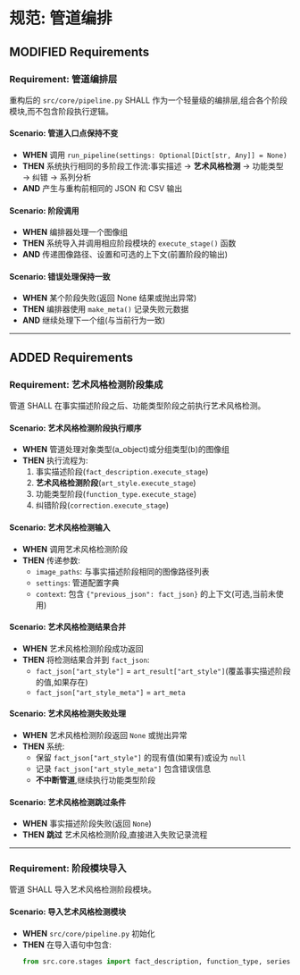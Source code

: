 # 规范: 管道编排

## MODIFIED Requirements

### Requirement: 管道编排层

重构后的 `src/core/pipeline.py` SHALL 作为一个轻量级的编排层,组合各个阶段模块,而不包含阶段执行逻辑。

#### Scenario: 管道入口点保持不变

- **WHEN** 调用 `run_pipeline(settings: Optional[Dict[str, Any]] = None)`
- **THEN** 系统执行相同的多阶段工作流:事实描述 → **艺术风格检测** → 功能类型 → 纠错 → 系列分析
- **AND** 产生与重构前相同的 JSON 和 CSV 输出

#### Scenario: 阶段调用

- **WHEN** 编排器处理一个图像组
- **THEN** 系统导入并调用相应阶段模块的 `execute_stage()` 函数
- **AND** 传递图像路径、设置和可选的上下文(前置阶段的输出)

#### Scenario: 错误处理保持一致

- **WHEN** 某个阶段失败(返回 None 结果或抛出异常)
- **THEN** 编排器使用 `make_meta()` 记录失败元数据
- **AND** 继续处理下一个组(与当前行为一致)

---

## ADDED Requirements

### Requirement: 艺术风格检测阶段集成

管道 SHALL 在事实描述阶段之后、功能类型阶段之前执行艺术风格检测。

#### Scenario: 艺术风格检测阶段执行顺序

- **WHEN** 管道处理对象类型(a_object)或分组类型(b)的图像组
- **THEN** 执行流程为:
  1. 事实描述阶段(`fact_description.execute_stage`)
  2. **艺术风格检测阶段**(`art_style.execute_stage`)
  3. 功能类型阶段(`function_type.execute_stage`)
  4. 纠错阶段(`correction.execute_stage`)

#### Scenario: 艺术风格检测输入

- **WHEN** 调用艺术风格检测阶段
- **THEN** 传递参数:
  - `image_paths`: 与事实描述阶段相同的图像路径列表
  - `settings`: 管道配置字典
  - `context`: 包含 `{"previous_json": fact_json}` 的上下文(可选,当前未使用)

#### Scenario: 艺术风格检测结果合并

- **WHEN** 艺术风格检测阶段成功返回
- **THEN** 将检测结果合并到 `fact_json`:
  - `fact_json["art_style"]` = `art_result["art_style"]`(覆盖事实描述阶段的值,如果存在)
  - `fact_json["art_style_meta"]` = `art_meta`

#### Scenario: 艺术风格检测失败处理

- **WHEN** 艺术风格检测阶段返回 `None` 或抛出异常
- **THEN** 系统:
  - 保留 `fact_json["art_style"]` 的现有值(如果有)或设为 `null`
  - 记录 `fact_json["art_style_meta"]` 包含错误信息
  - **不中断管道**,继续执行功能类型阶段

#### Scenario: 艺术风格检测跳过条件

- **WHEN** 事实描述阶段失败(返回 `None`)
- **THEN** **跳过** 艺术风格检测阶段,直接进入失败记录流程

---

### Requirement: 阶段模块导入

管道 SHALL 导入艺术风格检测阶段模块。

#### Scenario: 导入艺术风格检测模块

- **WHEN** `src/core/pipeline.py` 初始化
- **THEN** 在导入语句中包含:
  ```python
  from src.core.stages import fact_description, function_type, series, correction, art_style
  ```
